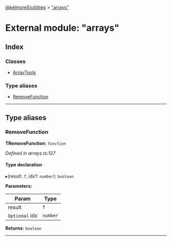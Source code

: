[@kelmore5/utilities](../README.md) > ["arrays"](../modules/_arrays_.md)

# External module: "arrays"

## Index

### Classes

* [ArrayTools](../classes/_arrays_.arraytools.md)

### Type aliases

* [RemoveFunction](_arrays_.md#removefunction)

---

## Type aliases

<a id="removefunction"></a>

###  RemoveFunction

**ΤRemoveFunction**: *`function`*

*Defined in arrays.ts:127*

#### Type declaration
▸(result: *`T`*, idx?: *`number`*): `boolean`

**Parameters:**

| Param | Type |
| ------ | ------ |
| result | `T` |
| `Optional` idx | `number` |

**Returns:** `boolean`

___

